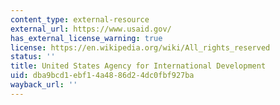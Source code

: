 ```yaml
---
content_type: external-resource
external_url: https://www.usaid.gov/
has_external_license_warning: true
license: https://en.wikipedia.org/wiki/All_rights_reserved
status: ''
title: United States Agency for International Development
uid: dba9bcd1-ebf1-4a48-86d2-4dc0fbf927ba
wayback_url: ''
---
```

